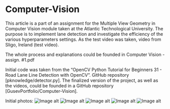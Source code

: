# Computer-Vision

This article is a part of an assignment for the Multiple View Geometry in Computer Vision module taken at the Atlantic Technological University. The purpose is to implement lane detection and investigate the efficiency of the various hyperparameters settings. As the test video was taken, video from Sligo, Ireland (test video).  

The whole process and explanations could be founded in Computer Vision - assign. #1.pdf

Initial code was taken from the “OpenCV Python Tutorial for Beginners 31 - Road Lane Line Detection with OpenCV”. GitHub repository [pknowledge/detector.py]. 
The finalized version of the project, as well as the videos, could be founded in a GitHub repository [GusevPortfolio/Computer-Vision].  

Initial photos:
![Image alt](https://github.com/GusevPortfolio/Computer-Vision/raw/master/Initials/road.jpg)
![Image alt](https://github.com/GusevPortfolio/Computer-Vision/raw/master/Initials/Test1.jpg)
![Image alt](https://github.com/GusevPortfolio/Computer-Vision/raw/master/Initials/Test2.jpg)
![Image alt](https://github.com/GusevPortfolio/Computer-Vision/raw/master/Initials/Test3.jpg)
![Image alt](https://github.com/GusevPortfolio/Computer-Vision/raw/master/Initials/Test4.jpg)


